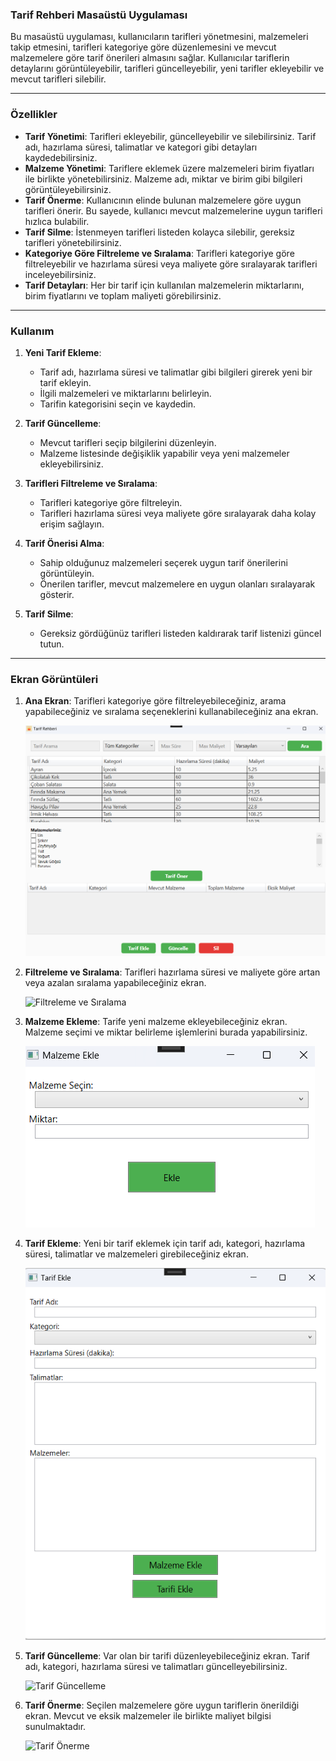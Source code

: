 ### Tarif Rehberi Masaüstü Uygulaması

Bu masaüstü uygulaması, kullanıcıların tarifleri yönetmesini, malzemeleri takip etmesini, tarifleri kategoriye göre düzenlemesini ve mevcut malzemelere göre tarif önerileri almasını sağlar. Kullanıcılar tariflerin detaylarını görüntüleyebilir, tarifleri güncelleyebilir, yeni tarifler ekleyebilir ve mevcut tarifleri silebilir.

---

### Özellikler

- **Tarif Yönetimi**: Tarifleri ekleyebilir, güncelleyebilir ve silebilirsiniz. Tarif adı, hazırlama süresi, talimatlar ve kategori gibi detayları kaydedebilirsiniz.
- **Malzeme Yönetimi**: Tariflere eklemek üzere malzemeleri birim fiyatları ile birlikte yönetebilirsiniz. Malzeme adı, miktar ve birim gibi bilgileri görüntüleyebilirsiniz.
- **Tarif Önerme**: Kullanıcının elinde bulunan malzemelere göre uygun tarifleri önerir. Bu sayede, kullanıcı mevcut malzemelerine uygun tarifleri hızlıca bulabilir.
- **Tarif Silme**: İstenmeyen tarifleri listeden kolayca silebilir, gereksiz tarifleri yönetebilirsiniz.
- **Kategoriye Göre Filtreleme ve Sıralama**: Tarifleri kategoriye göre filtreleyebilir ve hazırlama süresi veya maliyete göre sıralayarak tarifleri inceleyebilirsiniz.
- **Tarif Detayları**: Her bir tarif için kullanılan malzemelerin miktarlarını, birim fiyatlarını ve toplam maliyeti görebilirsiniz.

---

### Kullanım

1. **Yeni Tarif Ekleme**:
   - Tarif adı, hazırlama süresi ve talimatlar gibi bilgileri girerek yeni bir tarif ekleyin.
   - İlgili malzemeleri ve miktarlarını belirleyin.
   - Tarifin kategorisini seçin ve kaydedin.

2. **Tarif Güncelleme**:
   - Mevcut tarifleri seçip bilgilerini düzenleyin.
   - Malzeme listesinde değişiklik yapabilir veya yeni malzemeler ekleyebilirsiniz.

3. **Tarifleri Filtreleme ve Sıralama**:
   - Tarifleri kategoriye göre filtreleyin.
   - Tarifleri hazırlama süresi veya maliyete göre sıralayarak daha kolay erişim sağlayın.

4. **Tarif Önerisi Alma**:
   - Sahip olduğunuz malzemeleri seçerek uygun tarif önerilerini görüntüleyin.
   - Önerilen tarifler, mevcut malzemelere en uygun olanları sıralayarak gösterir.

5. **Tarif Silme**:
   - Gereksiz gördüğünüz tarifleri listeden kaldırarak tarif listenizi güncel tutun.

---

### Ekran Görüntüleri

1. **Ana Ekran**: Tarifleri kategoriye göre filtreleyebileceğiniz, arama yapabileceğiniz ve sıralama seçeneklerini kullanabileceğiniz ana ekran.

   ![Ana Ekran](https://github.com/AlperenKaracan/Recipe-Manager-Desktop-Application/blob/main/tarifRehberi/tarifRehberiProje/images/anaEkran.png)

2. **Filtreleme ve Sıralama**: Tarifleri hazırlama süresi ve maliyete göre artan veya azalan sıralama yapabileceğiniz ekran.
   
   ![Filtreleme ve Sıralama](https://github.com/AlperenKaracan/Recipe-Manager-Desktop-Application/blob/main/tarifRehberi/tarifRehberiProje/images/filtrelemeS%C4%B1ralama.png)

3. **Malzeme Ekleme**: Tarife yeni malzeme ekleyebileceğiniz ekran. Malzeme seçimi ve miktar belirleme işlemlerini burada yapabilirsiniz.

   ![Malzeme Ekleme](https://github.com/AlperenKaracan/Recipe-Manager-Desktop-Application/blob/main/tarifRehberi/tarifRehberiProje/images/malzemeEkleme.png)

4. **Tarif Ekleme**: Yeni bir tarif eklemek için tarif adı, kategori, hazırlama süresi, talimatlar ve malzemeleri girebileceğiniz ekran.
   
   ![Tarif Ekleme](https://github.com/AlperenKaracan/Recipe-Manager-Desktop-Application/blob/main/tarifRehberi/tarifRehberiProje/images/tarifEkleme.png)

5. **Tarif Güncelleme**: Var olan bir tarifi düzenleyebileceğiniz ekran. Tarif adı, kategori, hazırlama süresi ve talimatları güncelleyebilirsiniz.
 
   ![Tarif Güncelleme](https://github.com/AlperenKaracan/Recipe-Manager-Desktop-Application/blob/main/tarifRehberi/tarifRehberiProje/images/tarifG%C3%BCncelleme.png)

6. **Tarif Önerme**: Seçilen malzemelere göre uygun tariflerin önerildiği ekran. Mevcut ve eksik malzemeler ile birlikte maliyet bilgisi sunulmaktadır.
 
   ![Tarif Önerme](https://github.com/AlperenKaracan/Recipe-Manager-Desktop-Application/blob/main/tarifRehberi/tarifRehberiProje/images/tarif%C3%96nerme.png)
